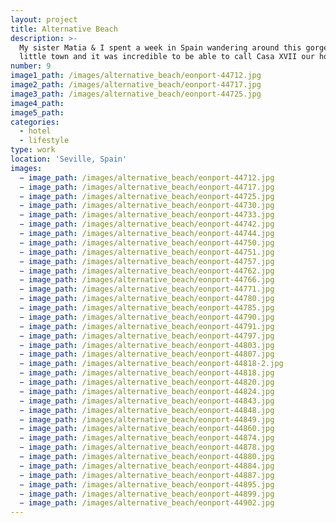 ```yaml
---
layout: project
title: Alternative Beach
description: >-
  My sister Matia & I spent a week in Spain wandering around this gorgeous old
  little town and it was incredible to be able to call Casa XVII our home base.
number: 9
image1_path: /images/alternative_beach/eonport-44712.jpg
image2_path: /images/alternative_beach/eonport-44717.jpg
image3_path: /images/alternative_beach/eonport-44725.jpg
image4_path:
image5_path:
categories:
  - hotel
  - lifestyle
type: work
location: 'Seville, Spain'
images:
  − image_path: /images/alternative_beach/eonport-44712.jpg
  − image_path: /images/alternative_beach/eonport-44717.jpg
  − image_path: /images/alternative_beach/eonport-44725.jpg
  − image_path: /images/alternative_beach/eonport-44730.jpg
  − image_path: /images/alternative_beach/eonport-44733.jpg
  − image_path: /images/alternative_beach/eonport-44742.jpg
  − image_path: /images/alternative_beach/eonport-44744.jpg
  − image_path: /images/alternative_beach/eonport-44750.jpg
  − image_path: /images/alternative_beach/eonport-44751.jpg
  − image_path: /images/alternative_beach/eonport-44757.jpg
  − image_path: /images/alternative_beach/eonport-44762.jpg
  − image_path: /images/alternative_beach/eonport-44766.jpg
  − image_path: /images/alternative_beach/eonport-44771.jpg
  − image_path: /images/alternative_beach/eonport-44780.jpg
  − image_path: /images/alternative_beach/eonport-44785.jpg
  − image_path: /images/alternative_beach/eonport-44790.jpg
  − image_path: /images/alternative_beach/eonport-44791.jpg
  − image_path: /images/alternative_beach/eonport-44797.jpg
  − image_path: /images/alternative_beach/eonport-44803.jpg
  − image_path: /images/alternative_beach/eonport-44807.jpg
  − image_path: /images/alternative_beach/eonport-44818-2.jpg
  − image_path: /images/alternative_beach/eonport-44818.jpg
  − image_path: /images/alternative_beach/eonport-44820.jpg
  − image_path: /images/alternative_beach/eonport-44824.jpg
  − image_path: /images/alternative_beach/eonport-44843.jpg
  − image_path: /images/alternative_beach/eonport-44848.jpg
  − image_path: /images/alternative_beach/eonport-44849.jpg
  − image_path: /images/alternative_beach/eonport-44860.jpg
  − image_path: /images/alternative_beach/eonport-44874.jpg
  − image_path: /images/alternative_beach/eonport-44878.jpg
  − image_path: /images/alternative_beach/eonport-44880.jpg
  − image_path: /images/alternative_beach/eonport-44884.jpg
  − image_path: /images/alternative_beach/eonport-44887.jpg
  − image_path: /images/alternative_beach/eonport-44895.jpg
  − image_path: /images/alternative_beach/eonport-44899.jpg
  − image_path: /images/alternative_beach/eonport-44902.jpg
---
```

